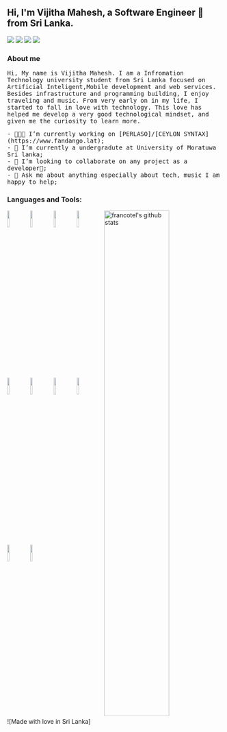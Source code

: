 <!--
### Hi there 👋
**vijitha-mahesh/vijitha-mahesh** is a ✨ _special_ ✨ repository because its `README.md` (this file) appears on your GitHub profile.

Here are some ideas to get you started:

- 🔭 I’m currently working on ...
- 🌱 I’m currently learning ...
- 👯 I’m looking to collaborate on ...
- 🤔 I’m looking for help with ...
- 💬 Ask me about ...
- 📫 How to reach me: ...
- 😄 Pronouns: ...
- ⚡ Fun fact: ...
-->

<!-- Your title -->
## Hi, I'm Vijitha Mahesh, a Software Engineer 🚀 from Sri Lanka.

<p align="left">
<a href="https://www.linkedin.com/in/vijitha-mahesh/"><img src="https://img.shields.io/badge/linkedin-%230077B5.svg?&style=for-the-badge&logo=linkedin&logoColor=white"/></a>
<a href="https://github.com/vijitha-mahesh"><img src="https://img.shields.io/badge/github-%23000000.svg?&style=for-the-badge&logo=github&logoColor=white"/></a>
<a href="https://www.hackerrank.com/vijitha_mahesh"><img src="https://img.shields.io/badge/hackerrank-%23d44638.svg?&style=for-the-badge&logo=gmail&logoColor=white"/></a>
<a href="https://mahesh-madurasinghe.medium.com/"><img src="https://img.shields.io/badge/dev.to-%230A0A0A.svg?&style=for-the-badge&logo=dev-dot-to&logoColor=white"/></a>
</p>

### About me
<p align="left"> <samp>Hi, My name is Vijitha Mahesh. I am a Infromation Technology university student from Sri Lanka focused on Artificial Inteligent,Mobile development and web services. Besides infrastructure and programming building, I enjoy traveling and music.
From very early on in my life, I started to fall in love with technology. This love has helped me develop a very good technological mindset, and given me the curiosity to learn more.

<p align="left"> <samp>
- 👨🏽‍💻 I’m currently working on [PERLASO]/[CEYLON SYNTAX](https://www.fandango.lat);<br>
- 🌱 I’m currently a undergradute at University of Moratuwa Sri lanka;<br>
- 🔭 I’m looking to collaborate on any project as a developer🤝;<br>
- 💬 Ask me about anything especially about tech, music I am happy to help;<br>

### Languages and Tools:

<!-- Your github readme stats
You can use this api: https://github.com/anuraghazra/github-readme-stats
-->
<p>
    <img width="55%" align="right" alt="francotel's github stats" src="https://github-readme-stats.vercel.app/api?username=francotel&show_icons=true&hide_border=true" />
  </a>
  
  <!-- Your languages and tools. Be careful with the alignment. 
  You can use this sites to get logos: https://www.vectorlogo.zone or https://simpleicons.org/
  -->
  <img width="10%" src="https://www.vectorlogo.zone/logos/dotnet/dotnet-ar21.svg">
	<img width="10%" src="https://www.vectorlogo.zone/logos/w3_html5/w3_html5-ar21.svg">
	<img width="10%" src="https://www.vectorlogo.zone/logos/netlifyapp_watercss/netlifyapp_watercss-ar21.svg">
	<img width="10%" src="https://www.vectorlogo.zone/logos/microsoft_azure/microsoft_azure-ar21.svg">
  <br />
  <img width="10%" src="https://www.vectorlogo.zone/logos/mysql/mysql-ar21.svg">
	<img width="10%" src="https://upload.wikimedia.org/wikipedia/commons/thumb/f/f2/Xamarin-logo.svg/1280px-Xamarin-logo.svg.png">
	<img width="10%" src="https://www.vectorlogo.zone/logos/reactjs/reactjs-ar21.svg">
	<img width="10%" src="https://www.vectorlogo.zone/logos/git-scm/git-scm-ar21.svg">
  <br />
    <img width="10%" src="https://seeklogo.com/images/M/microsoft-sql-server-logo-96AF49E2B3-seeklogo.com.png">
    <img width="10%" src="https://www.vectorlogo.zone/logos/python/python-ar21.svg">
  <br />
  
</p>


![Made with love in Sri Lanka]
